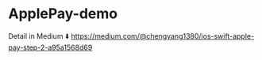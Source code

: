 # ApplePay-demo

Detail in Medium ⬇️
https://medium.com/@chengyang1380/ios-swift-apple-pay-step-2-a95a1568d69
